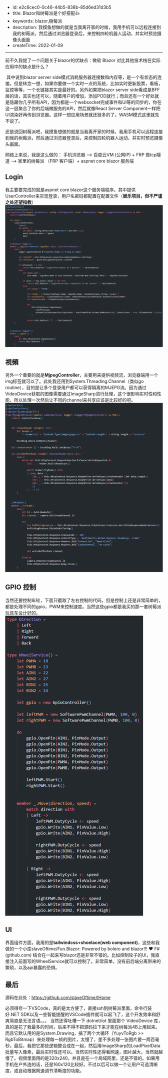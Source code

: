 - id: e2c6cec0-0c46-44b5-838b-85d6ed31d3b5
- title: Blazor和树莓派是个好搭配👍
- keywords: blazor,樹莓派
- description: 我摸鱼想做的就是当我离开家的时候，我用手机可以远程连接到我的树莓派，然后通过浏览器登录后，来控制四轮机器人运动，并实时预览摄像头画面
- createTime: 2022-01-09
---

前不久我提了一个问题关于blazor的优缺点：微软 Blazor 对比其他技术栈在实际应用中的缺点是什么？

​
其中说到blazor server side模式消耗服务器连接数和内存等，是一个有状态的连接。但是转念一想，如果你要做一个实时一点的系统，比如实时更新股票，看板，监控等等，一个长链接其实是最好的。另外如果把blazor server side看成是BFF层的话，其实也还可以，随着用户的增加，添加POD就行；而且还有一个好处就是隐藏你几乎所有API，因为都是一个websocket完成事件和UI等的同步的，你在这一层聚合了你的后端微服务的API，然后就像React Server Component一样把UI渲染好再传到浏览器。这样一想应用场景就还挺多的了。WASM模式这里就先不说了。

还是说回树莓派吧，我摸鱼想做的就是当我离开家的时候，我用手机可以远程连接到我的树莓派，然后通过浏览器登录后，来控制四轮机器人运动，并实时预览摄像头画面。

网络上来说，我是这么做的：
    手机浏览器 -->
    百度云VM (公网IP) + FRP 做tcp隧道 -->
    家里的树莓派 （FRP 客户端）+ aspnet core blazor 服务端


## Login

我主要要完成的就是aspnet core blazor这个服务端程序。其中提供UserController来实现登录，用户名密码都配置在配置文件（**娱乐项目，但不严谨之处还望指教**）
​
![login](./login.png)


## 視頻

另外一个重要的就是**MjpegController**，主要用来提供视频流，浏览器端用一个img标签就可以了。此处我还用到System.Threading.Channel（类似go routine），目的是让多个登录用户都可以获得隔离的MJEPG流。因为通过VideoDevice获取的图像需要通过ImageSharp进行处理，这个很影响实时性和性能，所以处理一次然后让不同的channel来共享应该是比较好的吧。
​
![video](./video.png)


## GPIO 控制

当然还要控制车轮，下面只截取了左右控制的代码，但是控制上还是非常简单的，都是处理不同的gpio，PWM来控制速度。当然这些gpio都是我买的那一套树莓派玩具车设计好的。
​
![gpio](./gpio.png)


## UI

界面组件方面，我用的是**tailwindcss+shoelace(web component)**，这些和我做的一个小库slaveOftime/Fun.Blazor: Powered by bolero and blazor!!! ❤ F# (github.com) 结合在一起来写blazor还是非常不错的。比如控制轮子的UI，我直接注入前面写的WheelService就可以控制了。非常简单，没有前后端分离带来的繁琐，以及api暴露的恐惧。


## 最后

源码在此处：https://github.com/slaveOftime/IHome

必须得夸一下VSCode，真的是太方便了，直接ssh到树莓派里面，命令行装好.NET SDK以及一些智能提醒的VSCode插件就可以起飞了，这个开发效率和舒爽简直是无法言语。。。
当然还得吐槽一下 dotnet/iot 里面那个 VideoDevice 库，真的是花了我最多的时间，后来不得不把源码拉下来才能在树莓派4B上用起来。而且它默认用的是System.Drawing，搞了两个大循环（YuyvToRgb >> RgbToBitmap）来处理每一帧的图片，太慢了，差不多处理一张图片要一两百毫秒。最后，我把它那些逻辑整合成在一起，然后用ImageSharp的LoadPixelData批量写入像素，最后实时性还可以。当然实时性还得看网速，图片越大，当然就越慢了。视频里面用的是320x240，并且是在一个局域网里，还是不错的。如果用手机在户外连的话，还是160x120比较好。不过以后可以做一个让用户可选清晰度，或自动根据网速调节清晰度的功能。